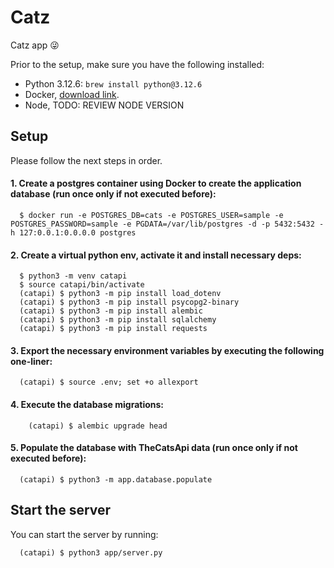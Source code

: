 # Catz
Catz app 😜

Prior to the setup, make sure you have the following installed:
- Python 3.12.6: `brew install python@3.12.6`
- Docker, [download link](https://docs.docker.com/desktop/install/mac-install/).
- Node, TODO: REVIEW NODE VERSION

## Setup

Please follow the next steps in order.

#### 1. Create a postgres container using Docker to create the application database **(run once only if not executed before)**:
```
  $ docker run -e POSTGRES_DB=cats -e POSTGRES_USER=sample -e POSTGRES_PASSWORD=sample -e PGDATA=/var/lib/postgres -d -p 5432:5432 -h 127:0.0.1:0.0.0.0 postgres
```

#### 2. Create a virtual python env, activate it and install necessary deps:
```
  $ python3 -m venv catapi
  $ source catapi/bin/activate
  (catapi) $ python3 -m pip install load_dotenv
  (catapi) $ python3 -m pip install psycopg2-binary
  (catapi) $ python3 -m pip install alembic
  (catapi) $ python3 -m pip install sqlalchemy
  (catapi) $ python3 -m pip install requests
```

#### 3. Export the necessary environment variables by executing the following one-liner:
```
  (catapi) $ source .env; set +o allexport
```

#### 4. Execute the database migrations:
```
    (catapi) $ alembic upgrade head
```

#### 5. Populate the database with TheCatsApi data **(run once only if not executed before)**:
```
  (catapi) $ python3 -m app.database.populate
```


## Start the server

You can start the server by running:
```
  (catapi) $ python3 app/server.py
```
